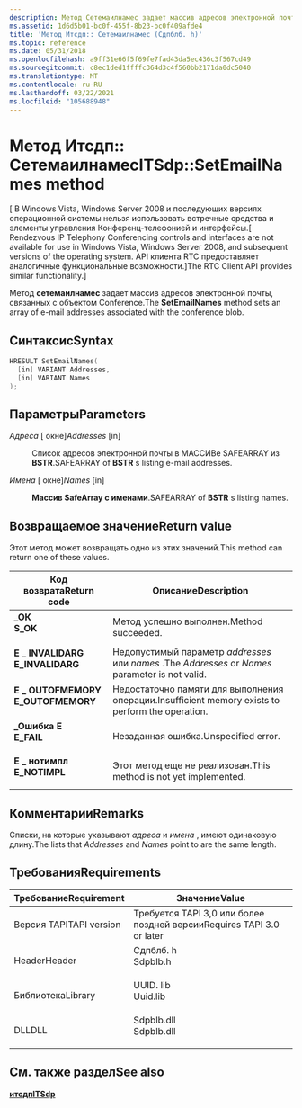 ```yaml
---
description: Метод Сетемаилнамес задает массив адресов электронной почты, связанных с объектом Conference.
ms.assetid: 1d6d5b01-bc0f-455f-8b23-bc0f409afde4
title: 'Метод Итсдп:: Сетемаилнамес (Сдпблб. h)'
ms.topic: reference
ms.date: 05/31/2018
ms.openlocfilehash: a9ff31e66f5f69fe7fad43da5ec436c3f567cd49
ms.sourcegitcommit: c8ec1ded1ffffc364d3c4f560bb2171da0dc5040
ms.translationtype: MT
ms.contentlocale: ru-RU
ms.lasthandoff: 03/22/2021
ms.locfileid: "105688948"
---
```

# <a name="itsdpsetemailnames-method"></a><span data-ttu-id="43a17-103">Метод Итсдп:: Сетемаилнамес</span><span class="sxs-lookup"><span data-stu-id="43a17-103">ITSdp::SetEmailNames method</span></span>

<span data-ttu-id="43a17-104">\[ В Windows Vista, Windows Server 2008 и последующих версиях операционной системы нельзя использовать встречные средства и элементы управления Конференц-телефонией и интерфейсы.</span><span class="sxs-lookup"><span data-stu-id="43a17-104">\[ Rendezvous IP Telephony Conferencing controls and interfaces are not available for use in Windows Vista, Windows Server 2008, and subsequent versions of the operating system.</span></span> <span data-ttu-id="43a17-105">API клиента RTC предоставляет аналогичные функциональные возможности.\]</span><span class="sxs-lookup"><span data-stu-id="43a17-105">The RTC Client API provides similar functionality.\]</span></span>

<span data-ttu-id="43a17-106">Метод **сетемаилнамес** задает массив адресов электронной почты, связанных с объектом Conference.</span><span class="sxs-lookup"><span data-stu-id="43a17-106">The **SetEmailNames** method sets an array of e-mail addresses associated with the conference blob.</span></span>

## <a name="syntax"></a><span data-ttu-id="43a17-107">Синтаксис</span><span class="sxs-lookup"><span data-stu-id="43a17-107">Syntax</span></span>


```C++
HRESULT SetEmailNames(
  [in] VARIANT Addresses,
  [in] VARIANT Names
);
```



## <a name="parameters"></a><span data-ttu-id="43a17-108">Параметры</span><span class="sxs-lookup"><span data-stu-id="43a17-108">Parameters</span></span>

<dl> <dt>

<span data-ttu-id="43a17-109">*Адреса* \[ окне\]</span><span class="sxs-lookup"><span data-stu-id="43a17-109">*Addresses* \[in\]</span></span>
</dt> <dd>

<span data-ttu-id="43a17-110">Список адресов электронной почты в МАССИВе SAFEARRAY из **BSTR**.</span><span class="sxs-lookup"><span data-stu-id="43a17-110">SAFEARRAY of **BSTR** s listing e-mail addresses.</span></span>

</dd> <dt>

<span data-ttu-id="43a17-111">*Имена* \[ окне\]</span><span class="sxs-lookup"><span data-stu-id="43a17-111">*Names* \[in\]</span></span>
</dt> <dd>

<span data-ttu-id="43a17-112">**Массив SafeArray с именами**.</span><span class="sxs-lookup"><span data-stu-id="43a17-112">SAFEARRAY of **BSTR** s listing names.</span></span>

</dd> </dl>

## <a name="return-value"></a><span data-ttu-id="43a17-113">Возвращаемое значение</span><span class="sxs-lookup"><span data-stu-id="43a17-113">Return value</span></span>

<span data-ttu-id="43a17-114">Этот метод может возвращать одно из этих значений.</span><span class="sxs-lookup"><span data-stu-id="43a17-114">This method can return one of these values.</span></span>



| <span data-ttu-id="43a17-115">Код возврата</span><span class="sxs-lookup"><span data-stu-id="43a17-115">Return code</span></span>                                                                                   | <span data-ttu-id="43a17-116">Описание</span><span class="sxs-lookup"><span data-stu-id="43a17-116">Description</span></span>                                                     |
|-----------------------------------------------------------------------------------------------|-----------------------------------------------------------------|
| <dl> <span data-ttu-id="43a17-117"><dt>**\_ОК**</dt></span><span class="sxs-lookup"><span data-stu-id="43a17-117"><dt>**S\_OK**</dt></span></span> </dl>          | <span data-ttu-id="43a17-118">Метод успешно выполнен.</span><span class="sxs-lookup"><span data-stu-id="43a17-118">Method succeeded.</span></span><br/>                                    |
| <dl> <span data-ttu-id="43a17-119"><dt>**E \_ INVALIDARG**</dt></span><span class="sxs-lookup"><span data-stu-id="43a17-119"><dt>**E\_INVALIDARG**</dt></span></span> </dl>  | <span data-ttu-id="43a17-120">Недопустимый параметр *addresses* или *names* .</span><span class="sxs-lookup"><span data-stu-id="43a17-120">The *Addresses* or *Names* parameter is not valid.</span></span><br/>   |
| <dl> <span data-ttu-id="43a17-121"><dt>**E \_ OUTOFMEMORY**</dt></span><span class="sxs-lookup"><span data-stu-id="43a17-121"><dt>**E\_OUTOFMEMORY**</dt></span></span> </dl> | <span data-ttu-id="43a17-122">Недостаточно памяти для выполнения операции.</span><span class="sxs-lookup"><span data-stu-id="43a17-122">Insufficient memory exists to perform the operation.</span></span><br/> |
| <dl> <span data-ttu-id="43a17-123"><dt>**\_Ошибка E**</dt></span><span class="sxs-lookup"><span data-stu-id="43a17-123"><dt>**E\_FAIL**</dt></span></span> </dl>        | <span data-ttu-id="43a17-124">Незаданная ошибка.</span><span class="sxs-lookup"><span data-stu-id="43a17-124">Unspecified error.</span></span><br/>                                   |
| <dl> <span data-ttu-id="43a17-125"><dt>**E \_ нотимпл**</dt></span><span class="sxs-lookup"><span data-stu-id="43a17-125"><dt>**E\_NOTIMPL**</dt></span></span> </dl>     | <span data-ttu-id="43a17-126">Этот метод еще не реализован.</span><span class="sxs-lookup"><span data-stu-id="43a17-126">This method is not yet implemented.</span></span><br/>                  |



 

## <a name="remarks"></a><span data-ttu-id="43a17-127">Комментарии</span><span class="sxs-lookup"><span data-stu-id="43a17-127">Remarks</span></span>

<span data-ttu-id="43a17-128">Списки, на которые указывают *адреса* и *имена* , имеют одинаковую длину.</span><span class="sxs-lookup"><span data-stu-id="43a17-128">The lists that *Addresses* and *Names* point to are the same length.</span></span>

## <a name="requirements"></a><span data-ttu-id="43a17-129">Требования</span><span class="sxs-lookup"><span data-stu-id="43a17-129">Requirements</span></span>



| <span data-ttu-id="43a17-130">Требование</span><span class="sxs-lookup"><span data-stu-id="43a17-130">Requirement</span></span> | <span data-ttu-id="43a17-131">Значение</span><span class="sxs-lookup"><span data-stu-id="43a17-131">Value</span></span> |
|-------------------------|---------------------------------------------------------------------------------------|
| <span data-ttu-id="43a17-132">Версия TAPI</span><span class="sxs-lookup"><span data-stu-id="43a17-132">TAPI version</span></span><br/> | <span data-ttu-id="43a17-133">Требуется TAPI 3,0 или более поздней версии</span><span class="sxs-lookup"><span data-stu-id="43a17-133">Requires TAPI 3.0 or later</span></span><br/>                                                 |
| <span data-ttu-id="43a17-134">Header</span><span class="sxs-lookup"><span data-stu-id="43a17-134">Header</span></span><br/>       | <dl> <span data-ttu-id="43a17-135"><dt>Сдпблб. h</dt></span><span class="sxs-lookup"><span data-stu-id="43a17-135"><dt>Sdpblb.h</dt></span></span> </dl>   |
| <span data-ttu-id="43a17-136">Библиотека</span><span class="sxs-lookup"><span data-stu-id="43a17-136">Library</span></span><br/>      | <dl> <span data-ttu-id="43a17-137"><dt>UUID. lib</dt></span><span class="sxs-lookup"><span data-stu-id="43a17-137"><dt>Uuid.lib</dt></span></span> </dl>   |
| <span data-ttu-id="43a17-138">DLL</span><span class="sxs-lookup"><span data-stu-id="43a17-138">DLL</span></span><br/>          | <dl> <span data-ttu-id="43a17-139"><dt>Sdpblb.dll</dt></span><span class="sxs-lookup"><span data-stu-id="43a17-139"><dt>Sdpblb.dll</dt></span></span> </dl> |



## <a name="see-also"></a><span data-ttu-id="43a17-140">См. также раздел</span><span class="sxs-lookup"><span data-stu-id="43a17-140">See also</span></span>

<dl> <dt>

[<span data-ttu-id="43a17-141">**итсдп**</span><span class="sxs-lookup"><span data-stu-id="43a17-141">**ITSdp**</span></span>](itsdp.md)
</dt> </dl>

 

 




